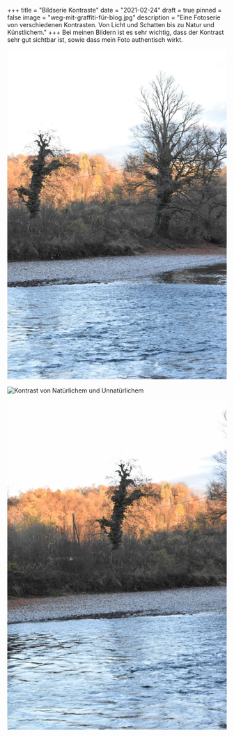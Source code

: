 +++
title = "Bildserie Kontraste"
date = "2021-02-24"
draft = true
pinned = false
image = "weg-mit-graffiti-für-blog.jpg"
description = "Eine Fotoserie von verschiedenen Kontrasten. Von Licht und Schatten bis zu Natur und Künstlichem."
+++
Bei meinen Bildern ist es sehr wichtig, dass der Kontrast sehr gut sichtbar ist, sowie dass mein Foto authentisch wirkt. 

![](natur-licht-und-schatten.jpg "Licht-Schatten Kontrast")



![](weg-mit-graffiti-für-blog.jpg "Kontrast von Natürlichem und Unnatürlichem")



![](baum-mit-aare-und-schatten.jpg)